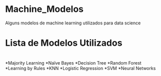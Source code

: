 # Machine_Modelos
Alguns modelos de machine learning utilizados para data science
<H1>Lista de Modelos Utilizados<H1>

 #
 *Majority Learning *Naïve Bayes *Decision Tree *Random Forest *Learning by Rules *KNN *Logistic Regression *SVM *Neural Networks  
